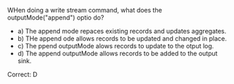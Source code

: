 WHen doing a write stream command, what does the outputMode("append") optio do?

- a) The append mode repaces existing records and updates aggregates.
- b) THe append ode allows records to be updated and changed in place.
- c) The ppend outputMode alows records to update to the otput log.
- d) The append outputMode allows records to be added to the output sink.

Correct: D